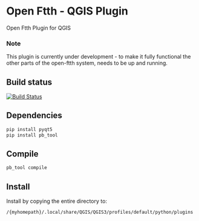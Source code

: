 # Open Ftth - QGIS Plugin

Open Ftth Plugin for QGIS

### Note
This plugin is currently under development - to make it fully functional the
other parts of the open-ftth system, needs to be up and running.

## Build status
[![Build Status](https://dev.azure.com/openftth/open-ftth/_apis/build/status/DAXGRID.open-ftth-qgis-plugin?branchName=master)](https://dev.azure.com/openftth/open-ftth/_build/latest?definitionId=1&branchName=master)

## Dependencies

```bash
pip install pyqt5
pip install pb_tool
```

## Compile

```bash
pb_tool compile
```

## Install

Install by copying the entire directory to:
```
/{myhomepath}/.local/share/QGIS/QGIS3/profiles/default/python/plugins
```
